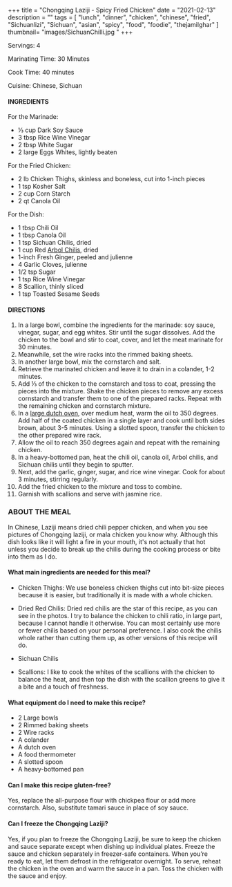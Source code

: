 +++
title = "Chongqing Laziji - Spicy Fried Chicken"
date = "2021-02-13"
description = ""
tags = [
    "lunch",
    "dinner",
    "chicken",
    "chinese", 
    "fried",
    "Sichuanlizi",
    "Sichuan",
    "asian",
    "spicy",
    "food",
    "foodie",
    "thejamilghar"
]
thumbnail= "images/SichuanChilli.jpg "
+++

Servings: 4 <!--more-->

Marinating Time: 30 Minutes 

Cook Time: 40 minutes

Cuisine: Chinese, Sichuan  

#### INGREDIENTS 

For the Marinade: 

* ⅓ cup Dark Soy Sauce 
* 3 tbsp Rice Wine Vinegar 
* 2 tbsp White Sugar
* 2 large Eggs Whites, lightly beaten 

For the Fried Chicken:

* 2 lb Chicken Thighs, skinless and boneless, cut into 1-inch pieces 
* 1 tsp Kosher Salt
* 2 cup Corn Starch
* 2 qt Canola Oil 

For the Dish: 

* 1 tbsp Chili Oil 
* 1 tbsp Canola Oil
* 1 tsp Sichuan Chilis, dried
* 1 cup Red [Arbol Chilis](https://amzn.to/3c4M7M9), dried
* 1-inch Fresh Ginger, peeled and julienne
* 4 Garlic Cloves, julienne
* 1/2 tsp Sugar 
* 1 tsp Rice Wine Vinegar
* 8 Scallion, thinly sliced
* 1 tsp Toasted Sesame Seeds

#### DIRECTIONS 

1. In a large bowl, combine the ingredients for the marinade: soy sauce, vinegar, sugar, and egg whites. Stir until the sugar dissolves. Add the chicken to the bowl and stir to coat, cover, and let the meat marinate for 30 minutes.  
2. Meanwhile, set the wire racks into the rimmed baking sheets. 
3. In another large bowl, mix the cornstarch and salt. 
4. Retrieve the marinated chicken and leave it to drain in a colander, 1-2 minutes. 
5. Add ⅓ of the chicken to the cornstarch and toss to coat, pressing the pieces into the mixture. Shake the chicken pieces to remove any excess cornstarch and transfer them to one of the prepared racks. Repeat with the remaining chicken and cornstarch mixture. 
6. In a [large dutch oven](https://amzn.to/3bVhcBR), over medium heat, warm the oil to 350 degrees. Add half of the coated chicken in a single layer and cook until both sides brown, about 3-5 minutes. Using a slotted spoon, transfer the chicken to the other prepared wire rack. 
7. Allow the oil to reach 350 degrees again and repeat with the remaining chicken. 
8. In a heavy-bottomed pan, heat the chili oil, canola oil, Arbol chilis, and Sichuan chilis until they begin to sputter. 
9. Next, add the garlic, ginger, sugar, and rice wine vinegar. Cook for about 3 minutes, stirring regularly. 
10. Add the fried chicken to the mixture and toss to combine. 
11. Garnish with scallions and serve with jasmine rice. 

### ABOUT THE MEAL 

In Chinese, Laziji means dried chili pepper chicken, and when you see pictures of Chongqing laziji, or mala chicken you know why. Although this dish looks like it will light a fire in your mouth, it's not actually that hot unless you decide to break up the chilis during the cooking process or bite into them as I do.

#### What main ingredients are needed for this meal?
* Chicken Thighs: We use boneless chicken thighs cut into bit-size pieces because it is easier, but traditionally it is made with a whole chicken. 

* Dried Red Chilis: Dried red chilis are the star of this recipe, as you can see in the photos. I try to balance the chicken to chili ratio, in large part, because I cannot handle it otherwise. You can most certainly use more or fewer chilis based on your personal preference. I also cook the chilis whole rather than cutting them up, as other versions of this recipe will do. 

* Sichuan Chilis

* Scallions: I like to cook the whites of the scallions with the chicken to balance the heat, and then top the dish with the scallion greens to give it a bite and a touch of freshness. 

#### What equipment do I need to make this recipe?

* 2 Large bowls
* 2 Rimmed baking sheets
* 2 Wire racks
* A colander
* A dutch oven
* A food thermometer
* A slotted spoon
* A heavy-bottomed pan

#### Can I make this recipe gluten-free?

Yes, replace the all-purpose flour with chickpea flour or add more cornstarch. Also, substitute tamari sauce in place of soy sauce.

#### Can I freeze the Chongqing Laziji?

Yes, if you plan to freeze the Chongqing Laziji, be sure to keep the chicken and sauce separate except when dishing up individual plates. Freeze the sauce and chicken separately in freezer-safe containers. When you’re ready to eat, let them defrost in the refrigerator overnight. To serve, reheat the chicken in the oven and warm the sauce in a pan. Toss the chicken with the sauce and enjoy.
